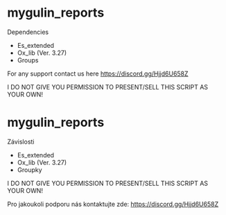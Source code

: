 # mygulin_reports

Dependencies
- Es_extended
- Ox_lib (Ver. 3.27)
- Groups

For any support contact us here https://discord.gg/Hjjd6U658Z

I DO NOT GIVE YOU PERMISSION TO PRESENT/SELL THIS SCRIPT AS YOUR OWN!

# mygulin_reports

Závislosti
- Es_extended
- Ox_lib (Ver. 3.27)
- Groupky

I DO NOT GIVE YOU PERMISSION TO PRESENT/SELL THIS SCRIPT AS YOUR OWN!

Pro jakoukoli podporu nás kontaktujte zde: https://discord.gg/Hjjd6U658Z
